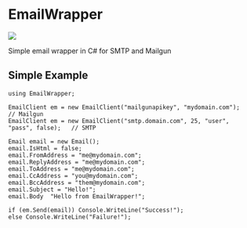 # EmailWrapper

[![][nuget-img]][nuget]

[nuget]:     https://www.nuget.org/packages/EmailWrapper/
[nuget-img]: https://badge.fury.io/nu/Object.svg

Simple email wrapper in C# for SMTP and Mailgun

## Simple Example
```
using EmailWrapper;

EmailClient em = new EmailClient("mailgunapikey", "mydomain.com");                // Mailgun
EmailClient em = new EmailClient("smtp.domain.com", 25, "user", "pass", false);   // SMTP

Email email = new Email();
email.IsHtml = false;
email.FromAddress = "me@mydomain.com";
email.ReplyAddress = "me@mydomain.com";
email.ToAddress = "me@mydomain.com";
email.CcAddress = "you@mydomain.com";
email.BccAddress = "them@mydomain.com";
email.Subject = "Hello!";
email.Body  "Hello from EmailWrapper!";

if (em.Send(email)) Console.WriteLine("Success!");
else Console.WriteLine("Failure!");
```
